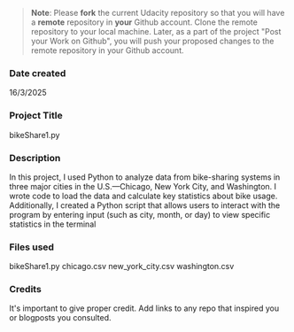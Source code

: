 >**Note**: Please **fork** the current Udacity repository so that you will have a **remote** repository in **your** Github account. Clone the remote repository to your local machine. Later, as a part of the project "Post your Work on Github", you will push your proposed changes to the remote repository in your Github account.

### Date created
16/3/2025

### Project Title
bikeShare1.py

### Description
In this project, I used Python to analyze data from bike-sharing systems in three major cities in the U.S.—Chicago, New York City, and Washington. I wrote code to load the data and calculate key statistics about bike usage. Additionally, I created a Python script that allows users to interact with the program by entering input (such as city, month, or day) to view specific statistics in the terminal

### Files used
bikeShare1.py
chicago.csv
new_york_city.csv
washington.csv


### Credits
It's important to give proper credit. Add links to any repo that inspired you or blogposts you consulted.

